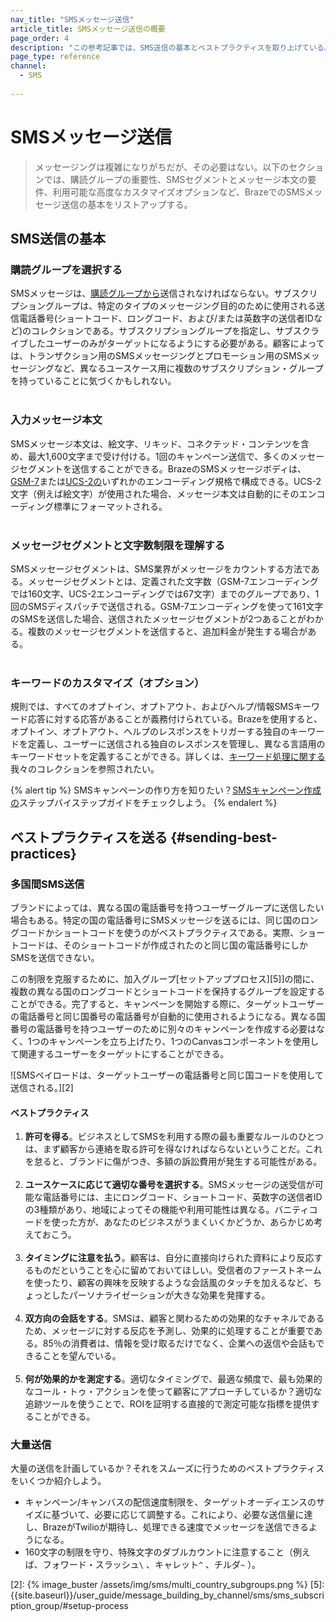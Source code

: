 ```yaml
---
nav_title: "SMSメッセージ送信"
article_title: SMSメッセージ送信の概要
page_order: 4
description: "この参考記事では、SMS送信の基本とベストプラクティスを取り上げている。"
page_type: reference
channel:
  - SMS
  
---
```


# SMSメッセージ送信

> メッセージングは複雑になりがちだが、その必要はない。以下のセクションでは、購読グループの重要性、SMSセグメントとメッセージ本文の要件、利用可能な高度なカスタマイズオプションなど、BrazeでのSMSメッセージ送信の基本をリストアップする。

## SMS送信の基本

### 購読グループを選択する

SMSメッセージは、[購読グループから]({{site.baseurl}}/user_guide/onboarding_with_braze/sms_setup/sms_subscription_groups/)送信されなければならない。サブスクリプショングループは、特定のタイプのメッセージング目的のために使用される送信電話番号(ショートコード、ロングコード、および/または英数字の送信者IDなど)のコレクションである。サブスクリプショングループを指定し、サブスクライブしたユーザーのみがターゲットになるようにする必要がある。顧客によっては、トランザクション用のSMSメッセージングとプロモーション用のSMSメッセージングなど、異なるユースケース用に複数のサブスクリプション・グループを持っていることに気づくかもしれない。<br><br>

### 入力メッセージ本文

SMSメッセージ本文は、絵文字、リキッド、コネクテッド・コンテンツを含め、最大1,600文字まで受け付ける。1回のキャンペーン送信で、多くのメッセージセグメントを送信することができる。BrazeのSMSメッセージボディは、[GSM-7](https://en.wikipedia.org/wiki/GSM_03.38)または[UCS-2の](https://en.wikipedia.org/wiki/Universal_Coded_Character_Set)いずれかのエンコーディング規格で構成できる。UCS-2文字（例えば絵文字）が使用された場合、メッセージ本文は自動的にそのエンコーディング標準にフォーマットされる。<br><br> 

### メッセージセグメントと文字数制限を理解する

SMSメッセージセグメントは、SMS業界がメッセージをカウントする方法である。メッセージセグメントとは、定義された文字数（GSM-7エンコーディングでは160文字、UCS-2エンコーディングでは67文字）までのグループであり、1回のSMSディスパッチで送信される。GSM-7エンコーディングを使って161文字のSMSを送信した場合、送信されたメッセージセグメントが2つあることがわかる。複数のメッセージセグメントを送信すると、追加料金が発生する場合がある。<br><br>

### キーワードのカスタマイズ（オプション）

規則では、すべてのオプトイン、オプトアウト、およびヘルプ/情報SMSキーワード応答に対する応答があることが義務付けられている。Brazeを使用すると、オプトイン、オプトアウト、ヘルプのレスポンスをトリガーする独自のキーワードを定義し、ユーザーに送信される独自のレスポンスを管理し、異なる言語用のキーワードセットを定義することができる。詳しくは、[キーワード処理に関する]({{site.baseurl}}/user_guide/message_building_by_channel/sms/keywords/)我々のコレクションを参照されたい。

{% alert tip %}
SMSキャンペーンの作り方を知りたい？[SMSキャンペーン作成の]({{site.baseurl}}/user_guide/message_building_by_channel/sms/campaign/create/)ステップバイステップガイドをチェックしよう。
{% endalert %}

## ベストプラクティスを送る {#sending-best-practices}

### 多国間SMS送信

ブランドによっては、異なる国の電話番号を持つユーザーグループに送信したい場合もある。特定の国の電話番号にSMSメッセージを送るには、同じ国のロングコードかショートコードを使うのがベストプラクティスである。実際、ショートコードは、そのショートコードが作成されたのと同じ国の電話番号にしかSMSを送信できない。 

この制限を克服するために、加入グループ\[セットアッププロセス][5]]の間に、複数の異なる国のロングコードとショートコードを保持するグループを設定することができる。完了すると、キャンペーンを開始する際に、ターゲットユーザーの電話番号と同じ国番号の電話番号が自動的に使用されるようになる。異なる国番号の電話番号を持つユーザーのために別々のキャンペーンを作成する必要はなく、1つのキャンペーンを立ち上げたり、1つのCanvasコンポーネントを使用して関連するユーザーをターゲットにすることができる。

![SMSペイロードは、ターゲットユーザーの電話番号と同じ国コードを使用して送信される。][2]

#### ベストプラクティス

1. **許可を得る**。ビジネスとしてSMSを利用する際の最も重要なルールのひとつは、まず顧客から連絡を取る許可を得なければならないということだ。これを怠ると、ブランドに傷がつき、多額の訴訟費用が発生する可能性がある。<br><br>
2. **ユースケースに応じて適切な番号を選択する**。SMSメッセージの送受信が可能な電話番号には、主にロングコード、ショートコード、英数字の送信者IDの3種類があり、地域によってその機能や利用可能性は異なる。バニティコードを使った方が、あなたのビジネスがうまくいくかどうか、あらかじめ考えておこう。<br><br>
3. **タイミングに注意を払う**。顧客は、自分に直接向けられた資料により反応するものだということを心に留めておいてほしい。受信者のファーストネームを使ったり、顧客の興味を反映するような会話風のタッチを加えるなど、ちょっとしたパーソナライゼーションが大きな効果を発揮する。<br><br>
4. **双方向の会話をする**。SMSは、顧客と関わるための効果的なチャネルであるため、メッセージに対する反応を予測し、効果的に処理することが重要である。85％の消費者は、情報を受け取るだけでなく、企業への返信や会話もできることを望んでいる。<br><br>
5. **何が効果的かを測定する**。適切なタイミングで、最適な頻度で、最も効果的なコール・トゥ・アクションを使って顧客にアプローチしているか？適切な追跡ツールを使うことで、ROIを証明する直接的で測定可能な指標を提供することができる。 

### 大量送信

大量の送信を計画しているか？それをスムーズに行うためのベストプラクティスをいくつか紹介しよう。

- キャンペーン/キャンバスの配信速度制限を、ターゲットオーディエンスのサイズに基づいて、必要に応じて調整する。これにより、必要な送信量に達し、BrazeがTwilioが期待し、処理できる速度でメッセージを送信できるようになる。
- 160文字の制限を守り、特殊文字のダブルカウントに注意すること（例えば、フォワード・スラッシュ`\` 、キャレット`^` 、チルダ`~` ）。 

[2]: {% image_buster /assets/img/sms/multi_country_subgroups.png %}
[5]: {{site.baseurl}}/user_guide/message_building_by_channel/sms/sms_subscription_group/#setup-process
